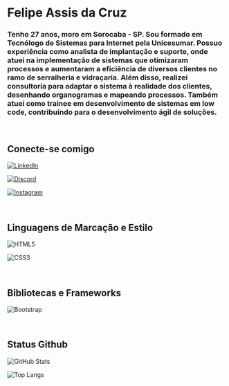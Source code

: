 # Felipe Assis da Cruz 

<h3>Tenho 27 anos, moro em Sorocaba - SP. Sou formado em Tecnólogo de Sistemas para Internet pela Unicesumar. Possuo experiência como analista de implantação e suporte, onde atuei na implementação de sistemas que otimizaram processos e aumentaram a eficiência de diversos clientes no ramo de serralheria e vidraçaria. Além disso, realizei consultoria para adaptar o sistema à realidade dos clientes, desenhando organogramas e mapeando processos. Também atuei como trainee em desenvolvimento de sistemas em low code, contribuindo para o desenvolvimento ágil de soluções.</h3> <br>

## Conecte-se comigo

[![LinkedIn](https://img.shields.io/badge/LinkedIn-0077B5?style=for-the-badge&logo=linkedin&logoColor=white)](https://www.linkedin.com/in/felipeassiscruz/)

[![Discord](https://img.shields.io/badge/Discord-7289DA?style=for-the-badge&logo=discord&logoColor=white)](https://discord.com/channels/@_felipeassis/)

[![Instagram](https://img.shields.io/badge/-Instagram-%23E4405F?style=for-the-badge&logo=instagram&logoColor=white)](https://www.instagram.com/_djfelps_/)

<br>

## Linguagens de Marcação e Estilo

![HTML5](https://img.shields.io/badge/HTML5-E34F26?style=for-the-badge&logo=html5&logoColor=white)

![CSS3](https://img.shields.io/badge/CSS3-1572B6?style=for-the-badge&logo=css3&logoColor=white)

<br>

## Bibliotecas e Frameworks

![Bootstrap](https://img.shields.io/badge/-boostrap-0D1117?style=for-the-badge&logo=bootstrap&labelColor=0D1117)

<br>

## Status Github

![GitHub Stats](https://github-readme-stats.vercel.app/api?username=FelipeaCruz1&theme=transparent&bg_color=000&border_color=30A3DC&show_icons=true&icon_color=30A3DC&title_color=E94D5F&text_color=FFF)

![Top Langs](https://github-readme-stats-git-masterrstaa-rickstaa.vercel.app/api/top-langs/?username=FelipeaCruz1&layout=compact&bg_color=000&border_color=30A3DC&title_color=E94D5F&text_color=FFF)


